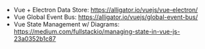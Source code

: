 - Vue + Electron Data Store: https://alligator.io/vuejs/vue-electron/
- Vue Global Event Bus: https://alligator.io/vuejs/global-event-bus/
- Vue State Management w/ Diagrams: https://medium.com/fullstackio/managing-state-in-vue-js-23a0352b1c87

